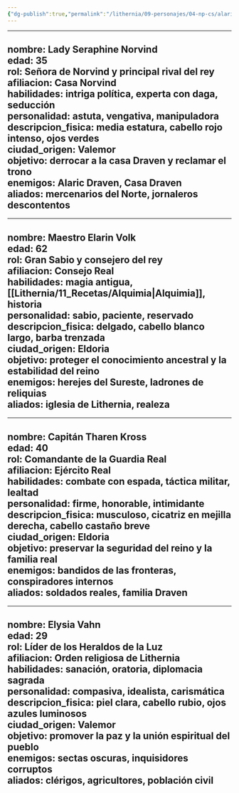 ```yaml
---
{"dg-publish":true,"permalink":"/lithernia/09-personajes/04-np-cs/alaric-draven/","title":"Lady Seraphine Norvind","tags":["lithernia","personaje"]}
---
```


---
nombre: Lady Seraphine Norvind  
edad: 35  
rol: Señora de Norvind y principal rival del rey  
afiliacion: Casa Norvind  
habilidades: intriga política, experta con daga, seducción  
personalidad: astuta, vengativa, manipuladora  
descripcion_fisica: media estatura, cabello rojo intenso, ojos verdes  
ciudad_origen: Valemor  
objetivo: derrocar a la casa Draven y reclamar el trono  
enemigos: Alaric Draven, Casa Draven  
aliados: mercenarios del Norte, jornaleros descontentos  
---

---
nombre: Maestro Elarin Volk  
edad: 62  
rol: Gran Sabio y consejero del rey  
afiliacion: Consejo Real  
habilidades: magia antigua, [[Lithernia/11_Recetas/Alquimia\|Alquimia]], historia  
personalidad: sabio, paciente, reservado  
descripcion_fisica: delgado, cabello blanco largo, barba trenzada  
ciudad_origen: Eldoria  
objetivo: proteger el conocimiento ancestral y la estabilidad del reino  
enemigos: herejes del Sureste, ladrones de reliquias  
aliados: iglesia de Lithernia, realeza  
---

---
nombre: Capitán Tharen Kross  
edad: 40  
rol: Comandante de la Guardia Real  
afiliacion: Ejército Real  
habilidades: combate con espada, táctica militar, lealtad  
personalidad: firme, honorable, intimidante  
descripcion_fisica: musculoso, cicatriz en mejilla derecha, cabello castaño breve  
ciudad_origen: Eldoria  
objetivo: preservar la seguridad del reino y la familia real  
enemigos: bandidos de las fronteras, conspiradores internos  
aliados: soldados reales, familia Draven  
---

---
nombre: Elysia Vahn  
edad: 29  
rol: Líder de los Heraldos de la Luz  
afiliacion: Orden religiosa de Lithernia  
habilidades: sanación, oratoria, diplomacia sagrada  
personalidad: compasiva, idealista, carismática  
descripcion_fisica: piel clara, cabello rubio, ojos azules luminosos  
ciudad_origen: Valemor  
objetivo: promover la paz y la unión espiritual del pueblo  
enemigos: sectas oscuras, inquisidores corruptos  
aliados: clérigos, agricultores, población civil  
---